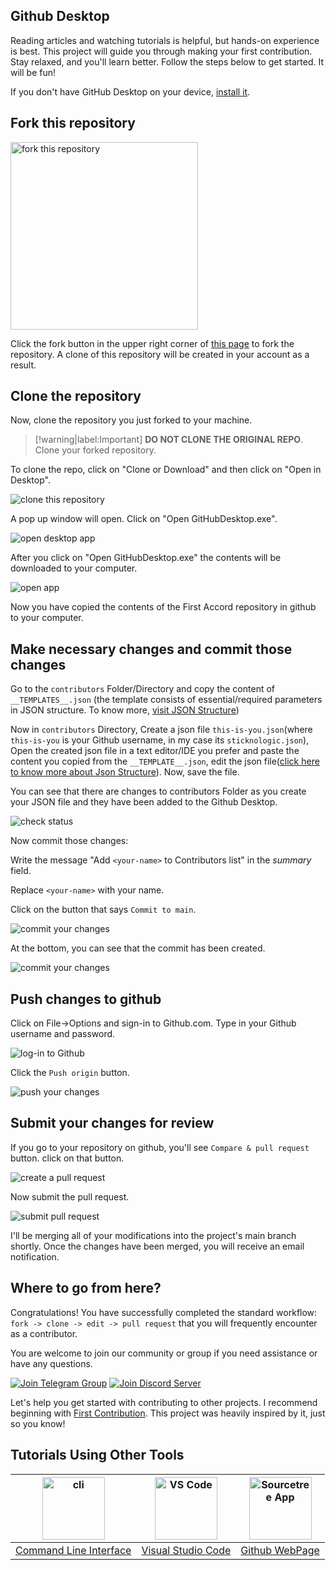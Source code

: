 ## Github Desktop
Reading articles and watching tutorials is helpful, but hands-on experience is best. This project will guide you through making your first contribution. Stay relaxed, and you'll learn better. Follow the steps below to get started. It will be fun!

If you don't have GitHub Desktop on your device, [install it](https://desktop.github.com/).

## Fork this repository

<img width="300" src="/assets/fork.png" alt="fork this repository" />

Click the fork button in the upper right corner of [this page](https://github.com/STICKnoLOGIC/first-accord) to fork the repository. A clone of this repository will be created in your account as a result.

## Clone the repository

Now, clone the repository you just forked to your machine.

 > [!warning|label:Important]
 > __DO NOT CLONE THE ORIGINAL REPO__. Clone your forked repository.

To clone the repo, click on "Clone or Download" and then click on "Open in Desktop".

<img src="/assets/desktop/clone.png" alt="clone this repository" />

A pop up window will open. Click on "Open GitHubDesktop.exe".

<img src="/assets/desktop/open-app.png" alt="open desktop app" />

After you click on "Open GitHubDesktop.exe" the contents will be downloaded to your computer.

<img src="/assets/desktop/app-open.png" alt="open app" />

Now you have copied the contents of the First Accord repository in github to your computer.

## Make necessary changes and commit those changes

 Go to the `contributors` Folder/Directory and copy the content of `__TEMPLATES__.json` (the template consists of essential/required parameters in JSON structure. To know more, [visit JSON Structure](json-structure))

Now in `contributors` Directory, Create a json file `this-is-you.json`(where `this-is-you` is your Github username, in my case its `sticknologic.json`), Open the created json file in a text editor/IDE you prefer and paste the content you copied from the `__TEMPLATE__.json`, edit the json file([click here to know more about Json Structure](json-structure)). Now, save the file.

You can see that there are changes to contributors Folder as you create your JSON file and they have been added to the Github Desktop.

<img src="/assets/desktop/status.png" alt="check status" />

Now commit those changes:

Write the message "Add `<your-name>` to Contributors list" in the _summary_ field.

Replace `<your-name>` with your name.

Click on the button that says `Commit to main`.

<img src="/assets/desktop/commit1.png" alt="commit your changes" />

At the bottom, you can see that the commit has been created.

<img src="/assets/desktop/commit2.png" alt="commit your changes" />

## Push changes to github

Click on File->Options and sign-in to Github.com. Type in your Github username and password.

<img src="/assets/desktop/sign-in.png" alt="log-in to Github" />

Click the `Push origin` button.

<img src="/assets/desktop/push.png" alt="push your changes" />

## Submit your changes for review

If you go to your repository on github, you'll see `Compare & pull request` button. click on that button.

<img src="/assets/compare-and-pull.png" alt="create a pull request" />

Now submit the pull request.

<img src="/assets/submit-pull-request.png" alt="submit pull request" />

I'll be merging all of your modifications into the project's main branch shortly. Once the changes have been merged, you will receive an email notification. 

## Where to go from here?

Congratulations! You have successfully completed the standard workflow: `fork -> clone -> edit -> pull request` that you will frequently encounter as a contributor.

You are welcome to join our community or group if you need assistance or have any questions.

[![Join Telegram Group](https://img.shields.io/badge/Telegram-26A5E4?style=flat&logo=telegram&logoColor=white)](https://t.me/+D51ix1qENBs0ZWRI)
[![Join Discord Server](https://dcbadge.limes.pink/api/server/https://discord.gg/zkspfFwqDg?style=flat)](https://discord.com)

Let's help you get started with contributing to other projects. I recommend beginning with [First Contribution](https://github.com/firstcontributions/first-contributions). This project was heavily inspired by it, just so you know!

## Tutorials Using Other Tools
| <img alt="cli" src="https://raw.githubusercontent.com/felixse/FluentTerminal/refs/heads/master/Icons/Icon_no_margin.png" width="100"> | <img alt="VS Code" src="https://upload.wikimedia.org/wikipedia/commons/1/1c/Visual_Studio_Code_1.35_icon.png" width=100></a> | <a href="gui-tool-tutorials/sourcetree-macos-tutorial.md"><img alt="Sourcetree App" src="https://wac-cdn.atlassian.com/dam/jcr:81b15cde-be2e-4f4a-8af7-9436f4a1b431/Sourcetree-icon-blue.svg" width=100></a> |
| :------------------: | :------------------: | :------------------: | 
| [Command Line Interface](guide/github-cli) | [Visual Studio Code](docs/gui-tool-tutorials/github-vscode) | [Github WebPage](guide/github-webpage)


